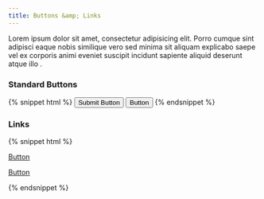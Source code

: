 ```yaml
---
title: Buttons &amp; Links
---
```


Lorem ipsum dolor sit amet, consectetur adipisicing elit. Porro cumque sint adipisci eaque nobis similique vero sed minima sit aliquam explicabo saepe vel ex corporis animi eveniet suscipit incidunt sapiente aliquid deserunt atque illo .

### Standard Buttons

{% snippet html %}
<input type="submit" value="Submit Button" />
<button>Button</button>
{% endsnippet %}


### Links
{% snippet html %}
<p><a href="" class="btn">Button</a></p>
<p><a href="" class="btn btn-primary">Button</a></p>
{% endsnippet %}